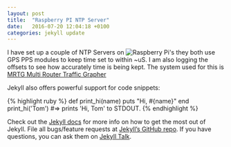 ```yaml
---
layout: post
title:  "Raspberry PI NTP Server"
date:   2016-07-20 12:04:18 +0100
categories: jekyll update
---
```


I have set up a couple of NTP Servers on ![Raspberry Pi's](https://github.com/parkyjimbo/PiNTP.jpg "Raspberry Pi's")  they both use GPS PPS modules to keep time set to within ~uS. I am also logging the offsets to see how accurately time is being kept. The system used for this is [MRTG Multi Router Traffic Grapher](http://oss.oetiker.ch/mrtg/)

Jekyll also offers powerful support for code snippets:

{% highlight ruby %}
def print_hi(name)
  puts "Hi, #{name}"
end
print_hi('Tom')
#=> prints 'Hi, Tom' to STDOUT.
{% endhighlight %}

Check out the [Jekyll docs][jekyll-docs] for more info on how to get the most out of Jekyll. File all bugs/feature requests at [Jekyll’s GitHub repo][jekyll-gh]. If you have questions, you can ask them on [Jekyll Talk][jekyll-talk].

[jekyll-docs]: http://jekyllrb.com/docs/home
[jekyll-gh]:   https://github.com/jekyll/jekyll
[jekyll-talk]: https://talk.jekyllrb.com/
